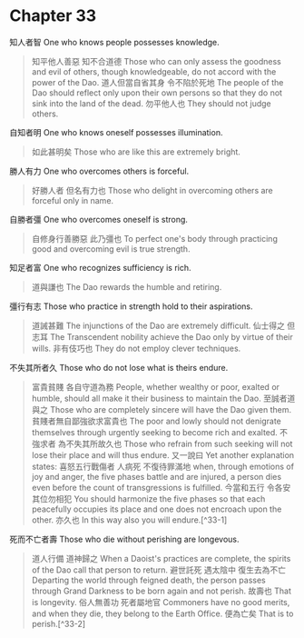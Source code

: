 # Chapter 33

知人者智
One who knows people possesses knowledge.

> 知平他人善惡
知不合道德
Those who can only assess the goodness and evil of others,
though knowledgeable, do not accord with the power of the Dao.
道人但當自省其身
令不陷於死地
The people of the Dao should reflect only upon their own persons
so that they do not sink into the land of the dead.
勿平他人也
They should not judge others.

自知者明
One who knows oneself possesses illumination.

> 如此甚明矣
Those who are like this are extremely bright.

勝人有力
One who overcomes others is forceful.

> 好勝人者
但名有力也
Those who delight in overcoming others
are forceful only in name.

自勝者彊
One who overcomes oneself is strong.

> 自修身行善勝惡
此乃彊也
To perfect one's body through practicing good and overcoming evil
is true strength.

知足者富
One who recognizes sufficiency is rich.

> 道與謙也
The Dao rewards the humble and retiring.

彊行有志
Those who practice in strength hold to their aspirations.

> 道誡甚難
The injunctions of the Dao are extremely difficult.
仙士得之
但志耳
The Transcendent nobility achieve the Dao
only by virtue of their wills.
非有伎巧也
They do not employ clever techniques.

不失其所者久
Those who do not lose what is theirs endure.

> 富貴貧賤
各自守道為務
People, whether wealthy or poor, exalted or humble,
should all make it their business to maintain the Dao.
至誠者道與之
Those who are completely sincere will have the Dao given them.
貧賤者無自鄙強欲求富貴也
The poor and lowly should not denigrate themselves through urgently seeking to become rich and exalted.
不強求者
為不失其所故久也
Those who refrain from such seeking
will not lose their place and will thus endure.
又一說曰
Yet another explanation states:
喜怒五行戰傷者
人病死
不復待罪滿地
when, through emotions of joy and anger, the five phases battle and are injured,
a person dies
even before the count of transgressions is fulfilled.
今當和五行
令各安其位勿相犯
You should harmonize the five phases
so that each peacefully occupies its place and one does not encroach upon the other.
亦久也
In this way also you will endure.[^33-1]

死而不亡者壽
Those who die without perishing are longevous.

> 道人行備
道神歸之
When a Daoist's practices are complete,
the spirits of the Dao call that person to return.
避世託死
遇太陰中
復生去為不亡
Departing the world through feigned death,
the person passes through Grand Darkness
to be born again and not perish.
故壽也
That is longevity.
俗人無善功
死者屬地官
Commoners have no good merits,
and when they die, they belong to the Earth Office.
便為亡矣
That is to perish.[^33-2]

